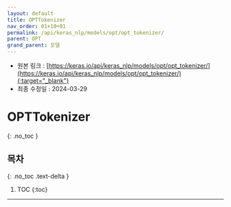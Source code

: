 ```yaml
---
layout: default
title: OPTTokenizer
nav_order: 01+10+01
permalink: /api/keras_nlp/models/opt/opt_tokenizer/
parent: OPT
grand_parent: 모델
---
```


* 원본 링크 : [https://keras.io/api/keras_nlp/models/opt/opt_tokenizer/](https://keras.io/api/keras_nlp/models/opt/opt_tokenizer/){:target="_blank"}
* 최종 수정일 : 2024-03-29

# OPTTokenizer
{: .no_toc }

## 목차
{: .no_toc .text-delta }

1. TOC
{:toc}

---
